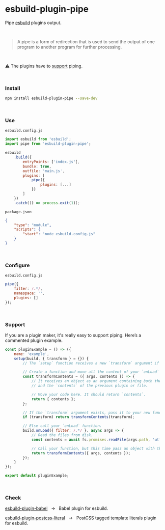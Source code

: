 # esbuild-plugin-pipe

Pipe [esbuild](https://github.com/evanw/esbuild) plugins output.

<br>

> A pipe is a form of redirection that is used to send the output of one program to another program for further processing.

<br>

⚠️ The plugins have to [support](#support) piping.

<br>

### Install

```zsh
npm install esbuild-plugin-pipe --save-dev
```

<br>

### Use

`esbuild.config.js`

```js
import esbuild from 'esbuild';
import pipe from 'esbuild-plugin-pipe';

esbuild
    .build({
        entryPoints: ['index.js'],
        bundle: true,
        outfile: 'main.js',
        plugins: [
            pipe({
                plugins: [...]
            })
        ]
    })
    .catch(() => process.exit(1));
```

`package.json`

```json
{
    "type": "module",
    "scripts": {
        "start": "node esbuild.config.js"
    }
}
```

<br>

### Configure

`esbuild.config.js`

```js
pipe({
    filter: /.*/,
    namespace: '',
    plugins: []
});
```

<br>

### Support

If you are a plugin maker, it's really easy to support piping. Here’s a commented plugin example.

```js
const pluginExample = () => ({
    name: 'example',
    setup(build, { transform } = {}) {
        // The `setup` function receives a new `transform` argument if it’s in a pipe.

        // Create a function and move all the content of your `onLoad` function in it, except the `readfile`.
        const transformContents = ({ args, contents }) => {
            // It receives an object as an argument containing both the standard arguments of the `onLoad` function
            // and the `contents` of the previous plugin or file.

            // Move your code here. It should return `contents`.
            return { contents };
        };

        // If the `transform` argument exists, pass it to your new function.
        if (transform) return transformContents(transform);

        // Else call your `onLoad` function.
        build.onLoad({ filter: /.*/ }, async args => {
            // Read the files from disk.
            const contents = await fs.promises.readFile(args.path, 'utf8');

            // Call your function, but this time pass an object with the `onLoad` arguments and the file `contents`.
            return transformContents({ args, contents });
        });
    }
});

export default pluginExample;
```

<br>

### Check

[esbuild-plugin-babel](https://github.com/nativew/esbuild-plugin-babel) &nbsp; → &nbsp; Babel plugin for esbuild.

[esbuild-plugin-postcss-literal](https://github.com/nativew/esbuild-plugin-postcss-literal) &nbsp; → &nbsp; PostCSS tagged template literals plugin for esbuild.

<br>
